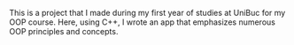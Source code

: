 This is a project that I made during my first year of studies at UniBuc for my OOP course. Here, using C++, I wrote an app that emphasizes numerous OOP principles and concepts.
